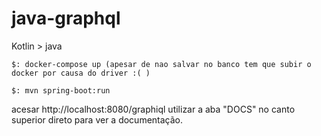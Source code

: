 # java-graphql
Kotlin > java

```
$: docker-compose up (apesar de nao salvar no banco tem que subir o docker por causa do driver :( )

$: mvn spring-boot:run
```

acesar http://localhost:8080/graphiql
utilizar a aba "DOCS" no canto superior direto para ver a documentação.
